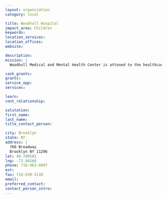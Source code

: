 ```yaml
---
layout: organization
category: local

title: Woodhull Hospital
impact_area: Children
keywords: 
location_services: 
location_offices: 
website: 

description: 
mission: |
  Woodhull Medical and Mental Health Center is attuned to the healthcare issues that matter to the people of North Brooklyn. Woodhull focuses on preventing disease and promoting healthy lifestyles by reaching out to the community at 15 convenient locations.

cash_grants: 
grants: 
service_opp: 
services: 

learn: 
cont_relationship: 

salutation: 
first_name: 
last_name: 
title_contact_person: 

city: Brooklyn
state: NY
address: |
  760 Broadway     
  Brooklyn NY 11206
lat: 40.700582
lng: -73.94168
phone: 718-963-8097
ext: 
fax: 718-630-3110
email: 
preferred_contact: 
contact_person_intro: 
---
```

